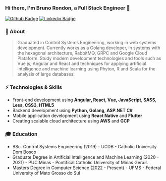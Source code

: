 ### Hi there, I'm Bruno Rondon, a Full Stack Engineer 👋

[![Github Badge](https://img.shields.io/badge/-Github-000?style=flat-square&logo=Github&logoColor=white&link=https://github.com/rondon23)](https://github.com/rondon23)
[![Linkedin Badge](https://img.shields.io/badge/-LinkedIn-blue?style=flat-square&logo=Linkedin&logoColor=white&link=https://www.linkedin.com/in/bruno-rondon-da-silva/)](https://www.linkedin.com/in/bruno-rondon-da-silva/)


### :punch: About
> Graduated in Control Systems Engineering, working in web systems development. Currently works as a Golang developer, in systems with the hexagonal architecture, RabbitMQ, GRPC and Google Cloud Plataform. Study modern development technologies and tools such as Vue js, Angular and React and techniques for applying artificial intelligence and machine learning using Phyton, R and Scala for the analysis of large databases.


### :zap: Technologies & Skills
* Front-end development using **Angular, React, Vue, JavaScript, SASS, Less, CSS3, HTML5**
* Backend development using **Python, Golang, ASP.NET C#**
* Mobile application development using **React Native** and **Flutter**
* Creating scalable cloud architecture using **AWS** and **GCP**

### :mortar_board: Education
* BSc. Control Systems Engineering (2019) - UCDB - Catholic University Dom Bosco
* Graduate Degree in Artificial Intelligence and Machine Learning (2020 - 2021) - PUC Minas - Pontifical Catholic University of Minas Gerais
* Masters Degree in Computer Science (2022 - Present) - UFMS - Federal University of Mato Grosso do Sul

<!--
**rondon23/rondon23** is a ✨ _special_ ✨ repository because its `README.md` (this file) appears on your GitHub profile.

Here are some ideas to get you started:

- 🔭 I’m currently working on ...
- 🌱 I’m currently learning ...
- 👯 I’m looking to collaborate on ...
- 🤔 I’m looking for help with ...
- 💬 Ask me about ...
- 📫 How to reach me: ...
- 😄 Pronouns: ...
- ⚡ Fun fact: ...
-->
